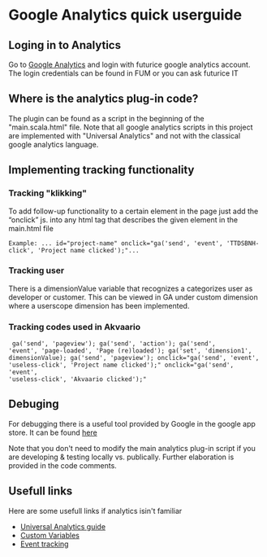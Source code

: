 # Google Analytics quick userguide

## Loging in to Analytics

Go to [Google Analytics][1] and login with futurice google analytics
account. The login credentials can be found in FUM or you can ask 
futurice IT 

[1]: http://www.google.com/analytics

## Where is the analytics plug-in code?

The plugin can be found as a script in the beginning of the
"main.scala.html" file. Note that all google analytics scripts
in this project are implemented with "Universal Analytics"
and not with the classical google analytics language.

## Implementing tracking functionality

### Tracking "klikking"

To add follow-up functionality to a certain element in the page just add 
the “onclick” js. into any html tag that describes the given element in 
the main.html file 

	Example: ... id="project-name" onclick="ga('send', 'event', 'TTDSBNH-
	click', 'Project name clicked');"...

### Tracking user

There is a dimensionValue variable that recognizes a categorizes user as developer or customer. This can be viewed in GA under custom dimension where a userscope dimension has been implemented.

### Tracking codes used in Akvaario

<code> ga('send', 'pageview');
    	ga('send', 'action');
    	ga('send', 'event', 'page-loaded', 'Page (re)loaded');
    	ga('set', 'dimension1', dimensionValue);
    	ga('send', 'pageview');
    	onclick="ga('send', 'event', 'useless-click', 'Project name clicked');"
    	onclick="ga('send', 'event', 'useless-click', 'Akvaario clicked');"
</code> 
## Debuging

For debugging there is a useful tool provided by Google in the google
app store. It can be found [here][2]

[2]: https://chrome.google.com/webstore/detail/google-analytics-debugger/jnkmfdileelhofjcijamephohjechhna?hl=en

Note that you don't need to modify the main analytics plug-in script if
you are developing & testing locally vs. publically. Further 
elaboration is provided in the code comments. 

## Usefull links 

Here are some usefull links if analytics isin't familiar
- [Universal Analytics guide][3]
- [Custom Variables][4]
- [Event tracking][5]


[3]: https://developers.google.com/analytics/devguides/collection/upgrade/
[4]: http://stackoverflow.com/questions/16440499/how-to-set-custom-variables-through-the-new-analytics-js-of-ga
[5]: http://stackoverflow.com/questions/19959569/event-tracking-using-google-universal-analytics 
